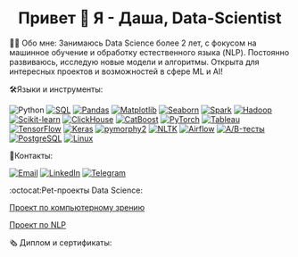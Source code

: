 <h1 align="center">Привет 👋 Я - Даша, Data-Scientist </h1> 
👩‍💻 Обо мне:
Занимаюсь Data Science более 2 лет, с фокусом на машинное обучение и обработку естественного языка (NLP). 
Постоянно развиваюсь, исследую новые модели и алгоритмы. 
Открыта для интересных проектов и возможностей в сфере ML и AI!

🛠️Языки и инструменты:

![Python](https://img.shields.io/badge/Python-3776AB?style=for-the-badge&logo=python&logoColor=white)
[![SQL](https://img.shields.io/badge/SQL-4479A1?style=for-the-badge&logo=postgresql&logoColor=white)](https://www.postgresql.org/)
[![Pandas](https://img.shields.io/badge/Pandas-150458?style=for-the-badge&logo=pandas&logoColor=white)](https://pandas.pydata.org/)
[![Matplotlib](https://img.shields.io/badge/Matplotlib-013243?style=for-the-badge&logo=python&logoColor=white)](https://matplotlib.org/)
[![Seaborn](https://img.shields.io/badge/Seaborn-3776AB?style=for-the-badge&logo=python&logoColor=white)](https://seaborn.pydata.org/)
[![Spark](https://img.shields.io/badge/Apache%20Spark-E25A1C?style=for-the-badge&logo=apachespark&logoColor=white)](https://spark.apache.org/)
[![Hadoop](https://img.shields.io/badge/Hadoop-66CCFF?style=for-the-badge&logo=apachehadoop&logoColor=white)](https://hadoop.apache.org/)
[![Scikit-learn](https://img.shields.io/badge/Scikit--learn-F7931E?style=for-the-badge&logo=scikitlearn&logoColor=white)](https://scikit-learn.org/)
[![ClickHouse](https://img.shields.io/badge/ClickHouse-FCCA3F?style=for-the-badge&logo=clickhouse&logoColor=black)](https://clickhouse.com/)
[![CatBoost](https://img.shields.io/badge/CatBoost-FF6F00?style=for-the-badge&logo=catboost&logoColor=white)](https://catboost.ai/)
[![PyTorch](https://img.shields.io/badge/PyTorch-EE4C2C?style=for-the-badge&logo=pytorch&logoColor=white)](https://pytorch.org/)
[![Tableau](https://img.shields.io/badge/Tableau-E97627?style=for-the-badge&logo=tableau&logoColor=white)](https://www.tableau.com/)
[![TensorFlow](https://img.shields.io/badge/TensorFlow-FF6F00?style=for-the-badge&logo=tensorflow&logoColor=white)](https://www.tensorflow.org/)
[![Keras](https://img.shields.io/badge/Keras-D00000?style=for-the-badge&logo=keras&logoColor=white)](https://keras.io/)
[![pymorphy2](https://img.shields.io/badge/pymorphy2-3776AB?style=for-the-badge&logo=python&logoColor=white)](https://pymorphy2.readthedocs.io/)
[![NLTK](https://img.shields.io/badge/NLTK-3776AB?style=for-the-badge&logo=python&logoColor=white)](https://www.nltk.org/)
[![Airflow](https://img.shields.io/badge/Apache%20Airflow-017CEE?style=for-the-badge&logo=apacheairflow&logoColor=white)](https://airflow.apache.org/)
[![A/B-тесты](https://img.shields.io/badge/A%2FB%20Tests-5E60CE?style=for-the-badge&logo=testing-library&logoColor=white)](https://en.wikipedia.org/wiki/A/B_testing)
[![PostgreSQL](https://img.shields.io/badge/PostgreSQL-336791?style=for-the-badge&logo=postgresql&logoColor=white)](https://www.postgresql.org/)
[![Linux](https://img.shields.io/badge/Linux-FCC624?style=for-the-badge&logo=linux&logoColor=black)](https://www.linux.org/)

📱Контакты:

[![Email](https://img.shields.io/badge/Email-D14836?style=for-the-badge&logo=gmail&logoColor=white)](mailto:daryafralova@gmail.com)
[![LinkedIn](https://img.shields.io/badge/LinkedIn-0A66C2?style=for-the-badge&logo=linkedin&logoColor=white)](https://www.linkedin.com/in/your-profile)
[![Telegram](https://img.shields.io/badge/Telegram-26A5E4?style=for-the-badge&logo=telegram&logoColor=white)](https://t.me/@daryafralova)

:octocat:Pet-проекты Data Science:

[Проект по компьютерному зрению](https://github.com/daryafralova/Computer-Vision-Project/blob/main/Компьютерное_зрение.ipynb) 

[Проект по NLP](https://github.com/daryafralova/NLP-Project) 


🗞️ Диплом и сертификаты:







